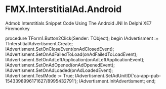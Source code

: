 # FMX.InterstitialAd.Android
Admob Interstitials Snippet Code Using The Android JNI In Delphi XE7 Firemonkey


procedure TForm1.Button2Click(Sender: TObject);
begin
  IAdvertisment := TInterstitialAdvertisment.Create;
  IAdvertisment.SetOnCloseEvent(onAdClosedEvent);
  IAdvertisment.SetOnAdFailedToLoad(onAdFailedToLoadEvent);
  IAdvertisment.SetOnAdLeftApplication(onAdLeftApplicationEvent);
  IAdvertisment.SetOnAdOpened(onAdOpenedEvent);
  IAdvertisment.SetOnAdLoaded(onAdLoadedEvent);
  IAdvertisment.TestMode := True;
  IAdvertisment.SetAdUnitID('ca-app-pub-1543398996171627/8995432791');
  IAdvertisment.InitAdvertisment;
end;
